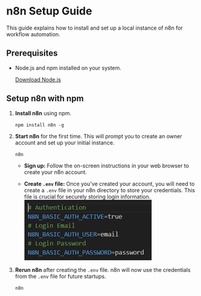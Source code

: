 # n8n Setup Guide

This guide explains how to install and set up a local instance of n8n for workflow automation.

## Prerequisites

* Node.js and npm installed on your system.

    [Download Node.js](https://nodejs.org/en/download/)

## Setup n8n with npm

1.  **Install n8n** using npm.

    ```
    npm install n8n -g
    ```

2.  **Start n8n** for the first time. This will prompt you to create an owner account and set up your initial instance.

    ```
    n8n
    ```

    * **Sign up:** Follow the on-screen instructions in your web browser to create your n8n account.

    * **Create `.env` file:** Once you've created your account, you will need to create a `.env` file in your n8n directory to store your credentials. This file is crucial for securely storing login information.
        ![Example of a .env file](env_file_format.png)

3.  **Rerun n8n** after creating the `.env` file. n8n will now use the credentials from the `.env` file for future startups.

    ```
    n8n
    ```